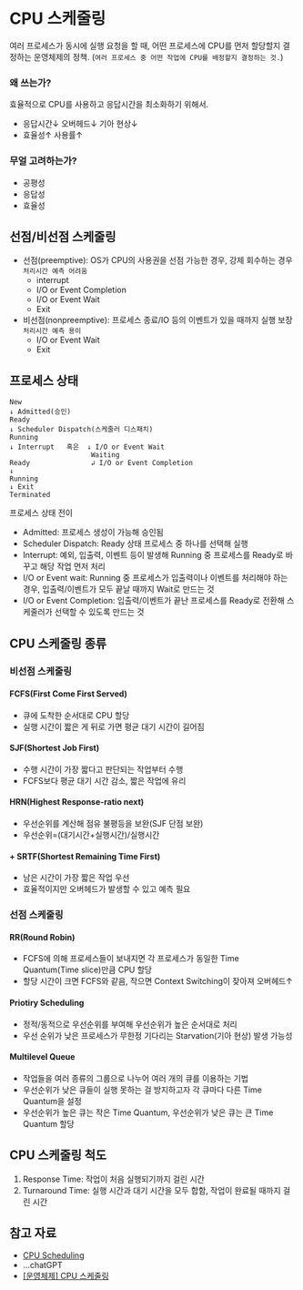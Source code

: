 # CPU 스케줄링
여러 프로세스가 동시에 실행 요청을 할 때, 어떤 프로세스에 CPU를 먼저 할당할지 결정하는 운영체제의 정책. (`여러 프로세스 중 어떤 작업에 CPU를 배정할지 결정하는 것.`)

### 왜 쓰는가?
효율적으로 CPU를 사용하고 응답시간을 최소화하기 위해서.
- 응답시간↓ 오버헤드↓ 기아 현상↓
- 효율성↑ 사용률↑

### 무얼 고려하는가?
- 공평성
- 응답성
- 효율성

## 선점/비선점 스케줄링
- 선점(preemptive): OS가 CPU의 사용권을 선점 가능한 경우, 강제 회수하는 경우 `처리시간 예측 어려움`
    - interrupt
    - I/O or Event Completion
    - I/O or Event Wait
    - Exit
- 비선점(nonpreemptive): 프로세스 종료/IO 등의 이벤트가 있을 때까지 실행 보장 `처리시간 예측 용이`
    - I/O or Event Wait
    - Exit

## 프로세스 상태
```
New
↓ Admitted(승인)
Ready
↓ Scheduler Dispatch(스케줄러 디스패치)
Running
↓ Interrupt   혹은  ↓ I/O or Event Wait
                    Waiting
Ready               ↲ I/O or Event Completion
↓
Running
↓ Exit
Terminated
```
프로세스 상태 전이
- Admitted: 프로세스 생성이 가능해 승인됨
- Scheduler Dispatch: Ready 상태 프로세스 중 하나를 선택해 실행
- Interrupt: 예외, 입출력, 이벤트 등이 발생해 Running 중 프로세스를 Ready로 바꾸고 해당 작업 먼저 처리
- I/O or Event wait: Running 중 프로세스가 입출력이나 이벤트를 처리해야 하는 경우, 입출력/이벤트가 모두 끝날 때까지 Wait로 만드는 것
- I/O or Event Completion: 입출력/이벤트가 끝난 프로세스를 Ready로 전환해 스케줄러가 선택할 수 있도록 만드는 것

## CPU 스케줄링 종류
### 비선점 스케줄링
#### FCFS(First Come First Served)
- 큐에 도착한 순서대로 CPU 할당
- 실행 시간이 짧은 게 뒤로 가면 평균 대기 시간이 길어짐
#### SJF(Shortest Job First)
- 수행 시간이 가장 짧다고 판단되는 작업부터 수행
- FCFS보다 평균 대기 시간 감소, 짧은 작업에 유리
#### HRN(Highest Response-ratio next)
- 우선순위를 계산해 점유 불평등을 보완(SJF 단점 보완)
- 우선순위=(대기시간+실행시간)/실행시간
#### + SRTF(Shortest Remaining Time First)
- 남은 시간이 가장 짧은 작업 우선
- 효율적이지만 오버헤드가 발생할 수 있고 예측 필요

### 선점 스케줄링
#### RR(Round Robin)
- FCFS에 의해 프로세스들이 보내지면 각 프로세스가 동일한 Time Quantum(Time slice)만큼 CPU 할당
- 할당 시간이 크면 FCFS와 같음, 작으면 Context Switching이 잦아져 오버헤드↑
#### Priotiry Scheduling
- 정적/동적으로 우선순위를 부여해 우선순위가 높은 순서대로 처리
- 우선 순위가 낮은 프로세스가 무한정 기다리는 Starvation(기아 현상) 발생 가능성
#### Multilevel Queue
- 작업들을 여러 종류의 그룹으로 나누어 여러 개의 큐를 이용하는 기법
- 우선순위가 낮은 큐들이 실행 못하는 걸 방지하고자 각 큐마다 다른 Time Quantum을 설정
- 우선순위가 높은 큐는 작은 Time Quantum, 우선순위가 낮은 큐는 큰 Time Quantum 할당

## CPU 스케줄링 척도
1. Response Time: 작업이 처음 실행되기까지 걸린 시간
2. Turnaround Time: 실행 시간과 대기 시간을 모두 합함, 작업이 완료될 때까지 걸린 시간

## 참고 자료
- [CPU Scheduling](https://gyoogle.dev/blog/computer-science/operating-system/CPU%20Scheduling.html)
- ...chatGPT
- [[운영체제] CPU 스케줄링](https://rob-coding.tistory.com/31)